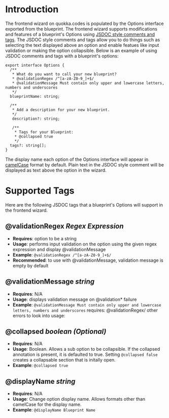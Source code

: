 # Introduction

The frontend wizard on quokka.codes is populated by the Options interface exported from the blueprint. The frontend wizard supports modifications and features of a blueprint's Options using [JSDOC style comments and tags](https://jsdoc.app/about-getting-started.html). The JSDOC style comments and tags allow you to do things such as selecting the text displayed above an option and enable featues like input validation or making the option collapsible. Below is an example of using JSDOC comments and tags with a blueprint's options:

```
export interface Options {
  /**
   * What do you want to call your new blueprint?
   * @validationRegex /^[a-zA-Z0-9_]+$/
   * @validationMessage Must contain only upper and lowercase letters, numbers and underscores
   */
  blueprintName: string;

  /**
   * Add a description for your new blueprint.
   */
   description?: string;

   /**
    * Tags for your Blueprint:
    * @collapsed true
    */
  tags?: string[];
}
```

The display name each option of the Options interface will appear in [camelCase](https://en.wikipedia.org/wiki/Camel_case) format by default. Plain text in the JSDOC style comment will be displayed as text above the option in the wizard.

# Supported Tags

Here are the following JSDOC tags that a blueprint's Options will support in the frontend wizard.

## @validationRegex *Regex Expression*
- **Requires**: option to be a string
- **Usage**: performs input validation on the option using the given regex expression and display @validationMessage
- **Example**: `@validationRegex /^[a-zA-Z0-9_]+$/`
- **Recommended**: to use with @validationMessage, validation message is empty by default

## @validationMessage *string*
- **Requires**: N/A
- **Usage**: displays validation message on @validation* failure
- **Example**: `@validationMessage Must contain only upper and lowercase letters, numbers and underscores`
requires: @validationRegex/ other errors to look into
usage:

## @collapsed *boolean (Optional)*
- **Requires**: N/A
- **Usage**: Boolean. Allows a sub option to be collapsible. If the collapsed annotation is present, it is defaulted to true. Setting `@collapsed false` creates a collapsable section that is initally open.
- **Example**: `@collapsed true`

## @displayName *string*
- **Requires**: N/A
- **Usage**: Change option display name. Allows formats other than camelCase for the display name.
- **Example**: `@displayName Blueprint Name`
